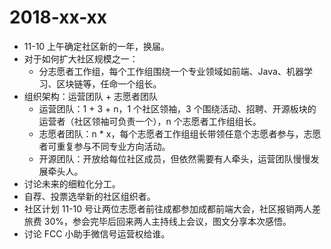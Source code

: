 # 2018-xx-xx

* 11-10 上午确定社区新的一年，换届。
* 对于如何扩大社区规模之一：
  * 分志愿者工作组，每个工作组围绕一个专业领域如前端、Java、机器学习、区块链等，任命一个组长。
* 组织架构：运营团队 + 志愿者团队
  * 运营团队：1 + 3 + n，1 个社区领袖，3 个围绕活动、招聘、开源板块的运营者（社区领袖可负责一个），n 个志愿者工作组组长。
  * 志愿者团队：n * x，每个志愿者工作组组长带领任意个志愿者参与，志愿者可重复参与不同专业方向活动。
  * 开源团队：开放给每位社区成员，但依然需要有人牵头，运营团队慢慢发展牵头人。
* 讨论未来的细粒化分工。
* 自荐、投票选举新的社区组织者。
* 社区计划 11-10 号让两位志愿者前往成都参加成都前端大会，社区报销两人差旅费 30%，参会完毕后回来两人主持线上会议，图文分享本次感悟。
* 讨论 FCC 小助手微信号运营权给谁。